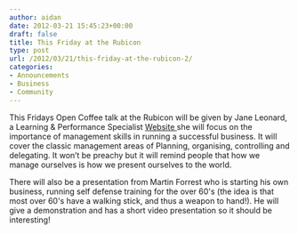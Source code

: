 ```yaml
---
author: aidan
date: 2012-03-21 15:45:23+00:00
draft: false
title: This Friday at the Rubicon
type: post
url: /2012/03/21/this-friday-at-the-rubicon-2/
categories:
- Announcements
- Business
- Community
---
```


This Fridays Open Coffee talk at the Rubicon will be given by Jane Leonard, a Learning & Performance Specialist  [Website
 ](http://www.reallyusefultraininganddevelopment.ie/) she will focus on the importance of management skills in running a successful business. 
It will cover the classic management areas of Planning, organising, controlling and delegating. 
It won’t be preachy but it will remind people that how we manage ourselves is how we present ourselves to the world.  

There will also be a presentation from Martin Forrest who is starting his own business, running self defense training for the over 60's (the idea is that most over 60's have a walking stick, and thus a weapon to hand!).
He will give  a demonstration and has a short video presentation so it should be interesting!
